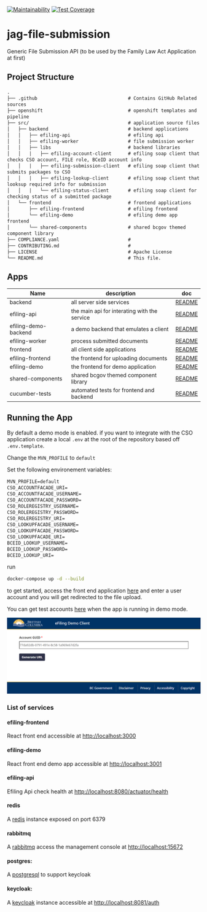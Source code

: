 [![Maintainability](https://api.codeclimate.com/v1/badges/4078a74ee2bb4d400fd9/maintainability)](https://codeclimate.com/github/bcgov/jag-file-submission/maintainability) [![Test Coverage](https://api.codeclimate.com/v1/badges/4078a74ee2bb4d400fd9/test_coverage)](https://codeclimate.com/github/bcgov/jag-file-submission/test_coverage)

# jag-file-submission

Generic File Submission API (to be used by the Family Law Act Application at first)

## Project Structure

    .
    ├── .github                                 # Contains GitHub Related sources
    ├── openshift                               # openshift templates and pipeline
    ├── src/                                    # application source files
    │   ├── backend                             # backend applications
    │   │   ├── efiling-api                     # efiling api
    │   │   ├── efiling-worker                  # file submission worker
    │   │   ├── libs                            # backend libraries
    │   │   |   ├── efiling-account-client      # efiling soap client that checks CSO account, FILE role, BCeID account info
    │   │   |   ├── efiling-submission-client   # efiling soap client that submits packages to CSO
    │   │   |   ├── efiling-lookup-client       # efiling soap client that looksup required info for submission
    │   │   |   └── efiling-status-client       # efiling soap client for checking status of a submitted package
    │   └── frontend                            # frontend applications
    │       ├── efiling-frontend                # efiling frontend
    │       └── efiling-demo                    # efiling demo app frontend
    │       └── shared-components               # shared bcgov themed component library
    ├── COMPLIANCE.yaml                         #
    ├── CONTRIBUTING.md                         #
    ├── LICENSE                                 # Apache License
    └── README.md                               # This file.

## Apps

| Name                 | description                                  | doc                                                  |
| -------------------- | -------------------------------------------- | ---------------------------------------------------- |
| backend              | all server side services                     | [README](src/backend/README.md)                      |
| efiling-api          | the main api for interating with the service | [README](src/backend/efiling-api/README.md)          |
| efiling-demo-backend | a demo backend that emulates a client        | [README](src/backend/efiling-backend-demo/README.md) |
| efiling-worker       | process submitted documents                  | [README](src/backend/efiling-worker/README.md)       |
| frontend             | all client side applications                 | [README](src/frontend/README.md)                     |
| efiling-frontend     | the frontend for uploading documents         | [README](src/frontend/efiling-frontend/README.md)    |
| efiling-demo         | the frontend for demo application            | [README](src/frontend/efiling-demo/README.md)        |
| shared-components    | shared bcgov themed component library        | [README](src/frontend/shared-components/README.md)   |
| cucumber-tests       | automated tests for frontend and backend     | [README](tests/README.md)                            |

## Running the App

By default a demo mode is enabled.
if you want to integrate with the CSO application create a local `.env` at the root of the repository based off `.env.template`.

Change the `MVN_PROFILE` to `default`

Set the following environement variables:

```
MVN_PROFILE=default
CSO_ACCOUNTFACADE_URI=
CSO_ACCOUNTFACADE_USERNAME=
CSO_ACCOUNTFACADE_PASSWORD=
CSO_ROLEREGISTRY_USERNAME=
CSO_ROLEREGISTRY_PASSWORD=
CSO_ROLEREGISTRY_URI=
CSO_LOOKUPFACADE_USERNAME=
CSO_LOOKUPFACADE_PASSWORD=
CSO_LOOKUPFACADE_URI=
BCEID_LOOKUP_USERNAME=
BCEID_LOOKUP_PASSWORD=
BCEID_LOOKUP_URI=
```

run

```bash
docker-compose up -d --build
```

to get started, access the front end application [here](http://localhost:3001) and enter a user account and you will get redirected to the file upload.

You can get test accounts [here](https://bcgov.github.io/jag-file-submission/#/gettingStarted?id=test-accounts) when the app is running in demo mode.

![screen](docs/media/demoApp.png)

### List of services

#### efiling-frontend

React front end accessible at [http://localhost:3000](http://localhost:3000)

#### efiling-demo

React front end demo app accessible at [http://localhost:3001](http://localhost:3001)

#### efiling-api

Efiling Api check health at [http://localhost:8080/actuator/health](http://localhost:8080/actuator/health)

#### redis

A [redis](https://redis.io/) instance exposed on port 6379

#### rabbitmq

A [rabbitmq](https://www.rabbitmq.com/) access the management console at [http://localhost:15672](http://localhost:15672)

#### postgres:

A [postgresql](https://www.postgresql.org/) to support keycloak

#### keycloak:

A [keycloak](https://www.keycloak.org/) instance accessible at [http://localhost:8081/auth](http://localhost:8081/auth)
